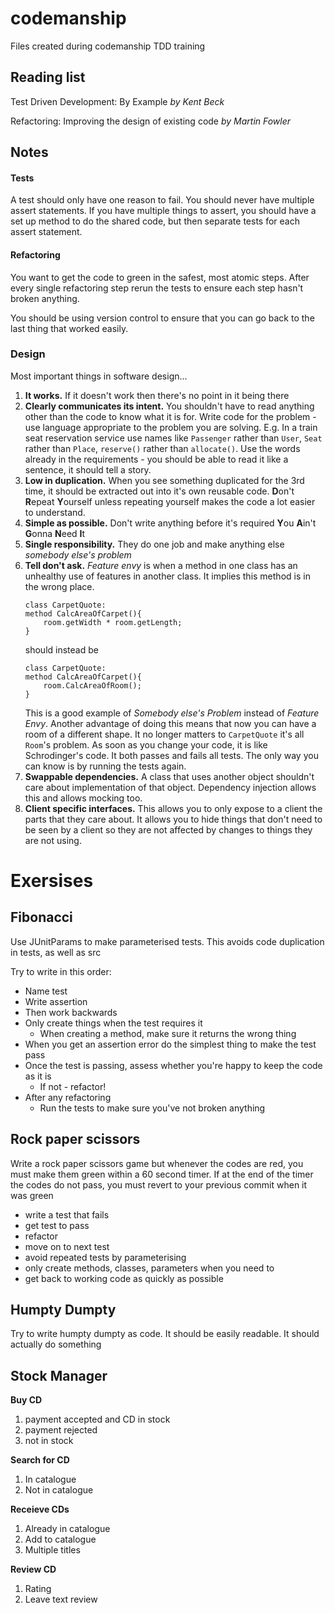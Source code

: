 # codemanship
Files created during codemanship TDD training
## Reading list
Test Driven Development: By Example _by Kent Beck_

Refactoring: Improving the design of existing code _by Martin Fowler_

## Notes
#### Tests
A test should only have one reason to fail. You should never have multiple assert 
statements. If you have multiple things to assert, you should have a set up method to 
do the shared code, but then separate tests for each assert statement.

#### Refactoring
You want to get the code to green in the safest, most atomic steps. After every single
refactoring step rerun the tests to ensure each step hasn't broken anything. 

You should be using version control to ensure that you can go back to the last thing 
that worked easily.

### Design
Most important things in software design...
1. __It works.__ If it doesn't work then there's no point in it being there
2. __Clearly communicates its intent.__ You shouldn't have to read anything other than 
the code to know what it is for. Write code for the problem - use language appropriate 
to the problem you are solving. E.g. In a train seat reservation service use names like
`Passenger` rather than `User`, `Seat` rather than `Place`, `reserve()` rather than 
`allocate()`. Use the words already in the requirements - you should be able to read it 
like a sentence, it should tell a story.
3. __Low in duplication.__ When you see something duplicated for the 3rd time, it 
should be extracted out into it's own reusable code. **D**on't **R**epeat **Y**ourself 
unless repeating yourself makes the code a lot easier to understand.
4. __Simple as possible.__ Don't write anything before it's required **Y**ou 
**A**in't **G**onna **N**eed **I**t
5. __Single responsibility.__ They do one job and make anything else _somebody else's problem_
6. __Tell don't ask.__ _Feature envy_ is when a method in one class has an unhealthy use of 
features in another class. It implies this method is in the wrong place.
    ```
    class CarpetQuote:
    method CalcAreaOfCarpet(){
        room.getWidth * room.getLength;
    }
    ```
    should instead be
    ```
    class CarpetQuote:
    method CalcAreaOfCarpet(){
        room.CalcAreaOfRoom();
    }
    ```
    This is a good example of _Somebody else's Problem_ instead of _Feature Envy_. Another 
    advantage of doing this means that now you can have a room of a different shape. It no 
    longer matters to `CarpetQuote` it's all `Room`'s problem.
    As soon as you change your code, it is like Schrodinger's code. It both passes and 
    fails all tests. The only way you can know is by running the tests again. 
7. __Swappable dependencies.__ A class that uses another object shouldn't care about 
implementation of that object. Dependency injection allows this and allows mocking too.
8. __Client specific interfaces.__ This allows you to only expose to a client the parts that
they care about. It allows you to hide things that don't need to be seen by a client so they 
are not affected by changes to things they are not using.


# Exersises
## Fibonacci

Use JUnitParams to make parameterised tests. This avoids code duplication in tests, as well as src

Try to write in this order:
- Name test
- Write assertion
- Then work backwards
- Only create things when the test requires it
  - When creating a method, make sure it returns the wrong thing
- When you get an assertion error do the simplest thing to make the test pass
- Once the test is passing, assess whether you're happy to keep the code as it is
  - If not - refactor!
- After any refactoring 
  - Run the tests to make sure you've not broken anything

## Rock paper scissors
Write a rock paper scissors game but whenever the codes are red, you must make them green within a 60 second timer.
If at the end of the timer the codes do not pass, you must revert to your previous commit when it was green

- write a test that fails
- get test to pass
- refactor
- move on to next test
- avoid repeated tests by parameterising
- only create methods, classes, parameters when you need to
- get back to working code as quickly as possible

## Humpty Dumpty
Try to write humpty dumpty as code. It should be easily readable. It should actually do 
something

## Stock Manager
__Buy CD__
1. payment accepted and CD in stock
2. payment rejected
3. not in stock

__Search for CD__
1. In catalogue
2. Not in catalogue

__Receieve CDs__
1. Already in catalogue
2. Add to catalogue
3. Multiple titles

__Review CD__
1. Rating
2. Leave text review